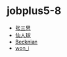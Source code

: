 # jobplus5-8
* [张三思](https://github.com/notfresh)
* [仙人球](https://github.com/NewCHYS)
* [Becknian](https://github.com/becknian)
* [won_i](https://github.com/ran2sky)

